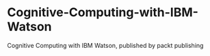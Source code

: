 # Cognitive-Computing-with-IBM-Watson
Cognitive Computing with IBM Watson, published by packt publishing
